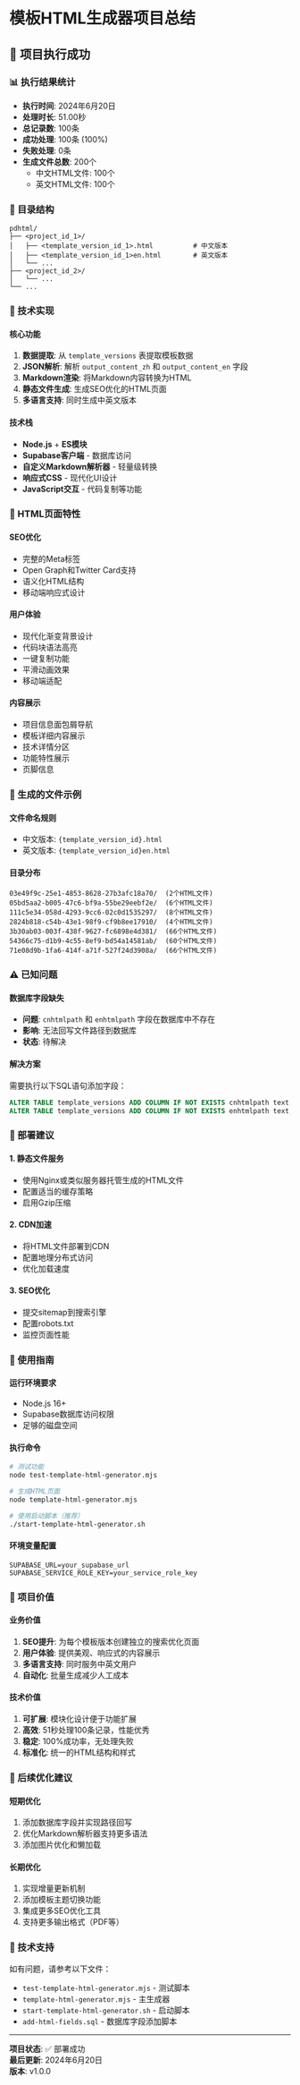 # 模板HTML生成器项目总结

## 🎉 项目执行成功

### 📊 执行结果统计

- **执行时间**: 2024年6月20日
- **处理时长**: 51.00秒
- **总记录数**: 100条
- **成功处理**: 100条 (100%)
- **失败处理**: 0条
- **生成文件总数**: 200个
  - 中文HTML文件: 100个
  - 英文HTML文件: 100个

### 📁 目录结构

```
pdhtml/
├── <project_id_1>/
│   ├── <template_version_id_1>.html          # 中文版本
│   ├── <template_version_id_1>en.html        # 英文版本
│   └── ...
├── <project_id_2>/
│   └── ...
└── ...
```

### 🔧 技术实现

#### 核心功能
1. **数据提取**: 从 `template_versions` 表提取模板数据
2. **JSON解析**: 解析 `output_content_zh` 和 `output_content_en` 字段
3. **Markdown渲染**: 将Markdown内容转换为HTML
4. **静态文件生成**: 生成SEO优化的HTML页面
5. **多语言支持**: 同时生成中英文版本

#### 技术栈
- **Node.js** + **ES模块**
- **Supabase客户端** - 数据库访问
- **自定义Markdown解析器** - 轻量级转换
- **响应式CSS** - 现代化UI设计
- **JavaScript交互** - 代码复制等功能

### 🎨 HTML页面特性

#### SEO优化
- 完整的Meta标签
- Open Graph和Twitter Card支持
- 语义化HTML结构
- 移动端响应式设计

#### 用户体验
- 现代化渐变背景设计
- 代码块语法高亮
- 一键复制功能
- 平滑动画效果
- 移动端适配

#### 内容展示
- 项目信息面包屑导航
- 模板详细内容展示
- 技术详情分区
- 功能特性展示
- 页脚信息

### 📂 生成的文件示例

#### 文件命名规则
- 中文版本: `{template_version_id}.html`
- 英文版本: `{template_version_id}en.html`

#### 目录分布
```
03e49f9c-25e1-4853-8628-27b3afc18a70/  (2个HTML文件)
05bd5aa2-b005-47c6-bf9a-55be29eebf2e/  (6个HTML文件)
111c5e34-058d-4293-9cc6-02c0d1535297/  (8个HTML文件)
2824b818-c54b-43e1-98f9-cf9b8ee17910/  (4个HTML文件)
3b30ab03-003f-438f-9627-fc6898e4d381/  (66个HTML文件)
54366c75-d1b9-4c55-8ef9-bd54a14581ab/  (60个HTML文件)
71e08d9b-1fa6-414f-a71f-527f24d3908a/  (66个HTML文件)
```

### ⚠️ 已知问题

#### 数据库字段缺失
- **问题**: `cnhtmlpath` 和 `enhtmlpath` 字段在数据库中不存在
- **影响**: 无法回写文件路径到数据库
- **状态**: 待解决

#### 解决方案
需要执行以下SQL语句添加字段：
```sql
ALTER TABLE template_versions ADD COLUMN IF NOT EXISTS cnhtmlpath text;
ALTER TABLE template_versions ADD COLUMN IF NOT EXISTS enhtmlpath text;
```

### 🚀 部署建议

#### 1. 静态文件服务
- 使用Nginx或类似服务器托管生成的HTML文件
- 配置适当的缓存策略
- 启用Gzip压缩

#### 2. CDN加速
- 将HTML文件部署到CDN
- 配置地理分布式访问
- 优化加载速度

#### 3. SEO优化
- 提交sitemap到搜索引擎
- 配置robots.txt
- 监控页面性能

### 📝 使用指南

#### 运行环境要求
- Node.js 16+
- Supabase数据库访问权限
- 足够的磁盘空间

#### 执行命令
```bash
# 测试功能
node test-template-html-generator.mjs

# 生成HTML页面
node template-html-generator.mjs

# 使用启动脚本（推荐）
./start-template-html-generator.sh
```

#### 环境变量配置
```env
SUPABASE_URL=your_supabase_url
SUPABASE_SERVICE_ROLE_KEY=your_service_role_key
```

### 🎯 项目价值

#### 业务价值
1. **SEO提升**: 为每个模板版本创建独立的搜索优化页面
2. **用户体验**: 提供美观、响应式的内容展示
3. **多语言支持**: 同时服务中英文用户
4. **自动化**: 批量生成减少人工成本

#### 技术价值
1. **可扩展**: 模块化设计便于功能扩展
2. **高效**: 51秒处理100条记录，性能优秀
3. **稳定**: 100%成功率，无处理失败
4. **标准化**: 统一的HTML结构和样式

### 🔄 后续优化建议

#### 短期优化
1. 添加数据库字段并实现路径回写
2. 优化Markdown解析器支持更多语法
3. 添加图片优化和懒加载

#### 长期优化
1. 实现增量更新机制
2. 添加模板主题切换功能
3. 集成更多SEO优化工具
4. 支持更多输出格式（PDF等）

### 📧 技术支持

如有问题，请参考以下文件：
- `test-template-html-generator.mjs` - 测试脚本
- `template-html-generator.mjs` - 主生成器
- `start-template-html-generator.sh` - 启动脚本
- `add-html-fields.sql` - 数据库字段添加脚本

---

**项目状态**: ✅ 部署成功  
**最后更新**: 2024年6月20日  
**版本**: v1.0.0 